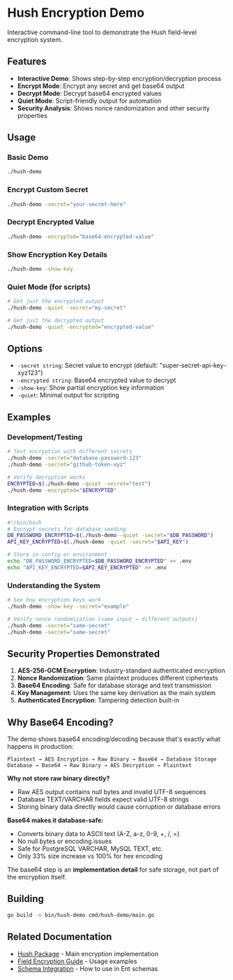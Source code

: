# Hush Encryption Demo

Interactive command-line tool to demonstrate the Hush field-level encryption system.

## Features

- **Interactive Demo**: Shows step-by-step encryption/decryption process
- **Encrypt Mode**: Encrypt any secret and get base64 output
- **Decrypt Mode**: Decrypt base64 encrypted values
- **Quiet Mode**: Script-friendly output for automation
- **Security Analysis**: Shows nonce randomization and other security properties

## Usage

### Basic Demo
```bash
./hush-demo
```

### Encrypt Custom Secret
```bash
./hush-demo -secret="your-secret-here"
```

### Decrypt Encrypted Value
```bash
./hush-demo -encrypted="base64-encrypted-value"
```

### Show Encryption Key Details
```bash
./hush-demo -show-key
```

### Quiet Mode (for scripts)
```bash
# Get just the encrypted output
./hush-demo -quiet -secret="my-secret"

# Get just the decrypted output
./hush-demo -quiet -encrypted="encrypted-value"
```

## Options

- `-secret string`: Secret value to encrypt (default: "super-secret-api-key-xyz123")
- `-encrypted string`: Base64 encrypted value to decrypt
- `-show-key`: Show partial encryption key information
- `-quiet`: Minimal output for scripting

## Examples

### Development/Testing
```bash
# Test encryption with different secrets
./hush-demo -secret="database-password-123"
./hush-demo -secret="github-token-xyz"

# Verify decryption works
ENCRYPTED=$(./hush-demo -quiet -secret="test")
./hush-demo -encrypted="$ENCRYPTED"
```

### Integration with Scripts
```bash
#!/bin/bash
# Encrypt secrets for database seeding
DB_PASSWORD_ENCRYPTED=$(./hush-demo -quiet -secret="$DB_PASSWORD")
API_KEY_ENCRYPTED=$(./hush-demo -quiet -secret="$API_KEY")

# Store in config or environment
echo "DB_PASSWORD_ENCRYPTED=$DB_PASSWORD_ENCRYPTED" >> .env
echo "API_KEY_ENCRYPTED=$API_KEY_ENCRYPTED" >> .env
```

### Understanding the System
```bash
# See how encryption keys work
./hush-demo -show-key -secret="example"

# Verify nonce randomization (same input → different outputs)
./hush-demo -secret="same-secret"
./hush-demo -secret="same-secret"
```

## Security Properties Demonstrated

1. **AES-256-GCM Encryption**: Industry-standard authenticated encryption
2. **Nonce Randomization**: Same plaintext produces different ciphertexts
3. **Base64 Encoding**: Safe for database storage and text transmission
4. **Key Management**: Uses the same key derivation as the main system
5. **Authenticated Encryption**: Tampering detection built-in

## Why Base64 Encoding?

The demo shows base64 encoding/decoding because that's exactly what happens in production:

```
Plaintext → AES Encryption → Raw Binary → Base64 → Database Storage
Database → Base64 → Raw Binary → AES Decryption → Plaintext
```

**Why not store raw binary directly?**
- Raw AES output contains null bytes and invalid UTF-8 sequences
- Database TEXT/VARCHAR fields expect valid UTF-8 strings
- Storing binary data directly would cause corruption or database errors

**Base64 makes it database-safe:**
- Converts binary data to ASCII text (A-Z, a-z, 0-9, +, /, =)
- No null bytes or encoding issues
- Safe for PostgreSQL VARCHAR, MySQL TEXT, etc.
- Only 33% size increase vs 100% for hex encoding

The base64 step is an **implementation detail** for safe storage, not part of the encryption itself.

## Building

```bash
go build -o bin/hush-demo cmd/hush-demo/main.go
```

## Related Documentation

- [Hush Package](../../internal/ent/hush/) - Main encryption implementation
- [Field Encryption Guide](../../internal/ent/hush/examples/) - Usage examples
- [Schema Integration](../../internal/ent/schema/) - How to use in Ent schemas